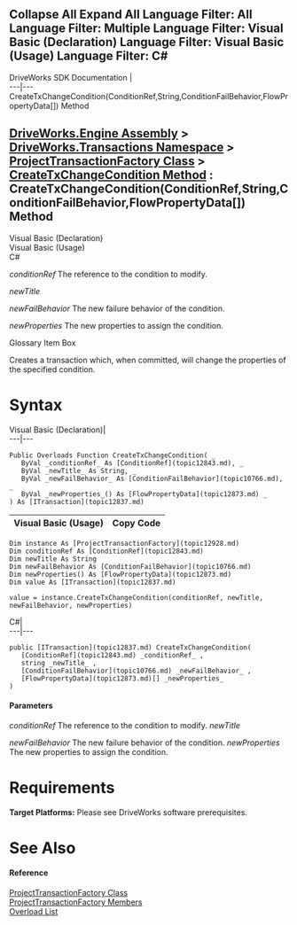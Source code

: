 Collapse All Expand All Language Filter: All  Language Filter: Multiple  Language Filter: Visual Basic (Declaration) Language Filter: Visual Basic (Usage) Language Filter: C#  
---  
DriveWorks SDK Documentation  |   
---|---  
CreateTxChangeCondition(ConditionRef,String,ConditionFailBehavior,FlowPropertyData[]) Method   
  
[DriveWorks.Engine Assembly](topic2156.md) > [DriveWorks.Transactions Namespace](topic12835.md) > [ProjectTransactionFactory Class](topic12928.md) > [CreateTxChangeCondition Method](topic12952.md) : CreateTxChangeCondition(ConditionRef,String,ConditionFailBehavior,FlowPropertyData[]) Method  
---  
  
Visual Basic (Declaration)    
Visual Basic (Usage)    
C# 

_conditionRef_
    The reference to the condition to modify.

_newTitle_
    

_newFailBehavior_
    The new failure behavior of the condition.

_newProperties_
    The new properties to assign the condition.

Glossary Item Box

Creates a transaction which, when committed, will change the properties of the specified condition. 

# Syntax

Visual Basic (Declaration)|   
---|---  
      
    
    Public Overloads Function CreateTxChangeCondition( _
       ByVal _conditionRef_ As [ConditionRef](topic12843.md), _
       ByVal _newTitle_ As String, _
       ByVal _newFailBehavior_ As [ConditionFailBehavior](topic10766.md), _
       ByVal _newProperties_() As [FlowPropertyData](topic12873.md) _
    ) As [ITransaction](topic12837.md)  
  
Visual Basic (Usage)| Copy Code  
---|---  
      
    
    Dim instance As [ProjectTransactionFactory](topic12928.md)
    Dim conditionRef As [ConditionRef](topic12843.md)
    Dim newTitle As String
    Dim newFailBehavior As [ConditionFailBehavior](topic10766.md)
    Dim newProperties() As [FlowPropertyData](topic12873.md)
    Dim value As [ITransaction](topic12837.md)
     
    value = instance.CreateTxChangeCondition(conditionRef, newTitle, newFailBehavior, newProperties)  
  
C#|   
---|---  
      
    
    public [ITransaction](topic12837.md) CreateTxChangeCondition( 
       [ConditionRef](topic12843.md) _conditionRef_ ,
       string _newTitle_ ,
       [ConditionFailBehavior](topic10766.md) _newFailBehavior_ ,
       [FlowPropertyData](topic12873.md)[] _newProperties_
    )  
  
#### Parameters

 _conditionRef_
    The reference to the condition to modify.
_newTitle_
    
_newFailBehavior_
    The new failure behavior of the condition.
_newProperties_
    The new properties to assign the condition.

# Requirements

**Target Platforms:** Please see DriveWorks software prerequisites.

# See Also

#### Reference

[ProjectTransactionFactory Class](topic12928.md)   
[ProjectTransactionFactory Members](topic12929.md)   
[Overload List](topic12952.md)


